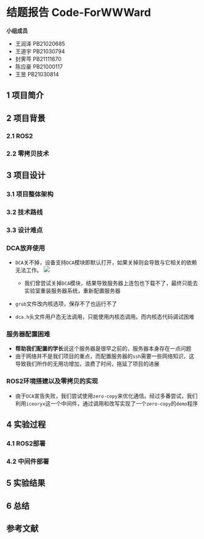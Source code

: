 # 结题报告 Code-ForWWWard

**小组成员**

* 王润泽 PB21020685
* 王道宇 PB21030794
* 封霁芩 PB21111670
* 陈应豪 PB21000117
* 王昱     PB21030814





## 1 项目简介



## 2 项目背景

### 2.1 ROS2

### 2.2 零拷贝技术





## 3 项目设计

### 3.1 项目整体架构



### 3.2 技术路线



### 3.3 设计难点

### DCA放弃使用

* `DCA`关不掉，设备支持`DCA`模块即默认打开，如果关掉则会导致与它相关的依赖无法工作。
  ![](C:/Users/fsyzw/Desktop/pics/wy_pic1.png)
  * 我们曾尝试关掉`DCA`模块，结果导致服务器上连包也下载不了，最终只能去实验室重装服务器系统，重新配置服务器

* `grub`文件改内核选项，保存不了也运行不了
* `dca.h`头文件用户态无法调用，只能使用内核态调用。而内核态代码调试困难

### 服务器配置困难

* **帮助我们配置的学长**说这个服务器是很早之前的，服务器本身存在一点问题
* 由于网络并不是我们项目的重点，而配置服务器的`ssh`需要一些网络知识，这导致我们所作的无用功增加，浪费了时间，拖延了项目的进展

### ROS2环境搭建以及零拷贝的实现

* 由于`DCA`宣告失败，我们尝试使用`zero-copy`来优化通信。经过多番尝试，我们利用`iceoryx`这一个中间件，通过调用和改写实现了一个`zero-copy`的`demo`程序



## 4 实验过程

### 4.1 ROS2部署

### 4.2 中间件部署

### 



## 5 实验结果



## 6 总结





## 参考文献

